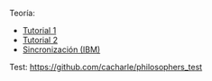 Teoría:
- [Tutorial 1](https://hpc.llnl.gov/training/tutorials/introduction-parallel-computing-tutoriaol)
-	[Tutorial 2](https://computing.llnl.gov/tutorials/pthreads/)
- [Sincronización (IBM)](https://www.ibm.com/support/knowledgecenter/ssw_aix_71/generalprogramming/synch_overbmort.html)

Test: https://github.com/cacharle/philosophers_test
